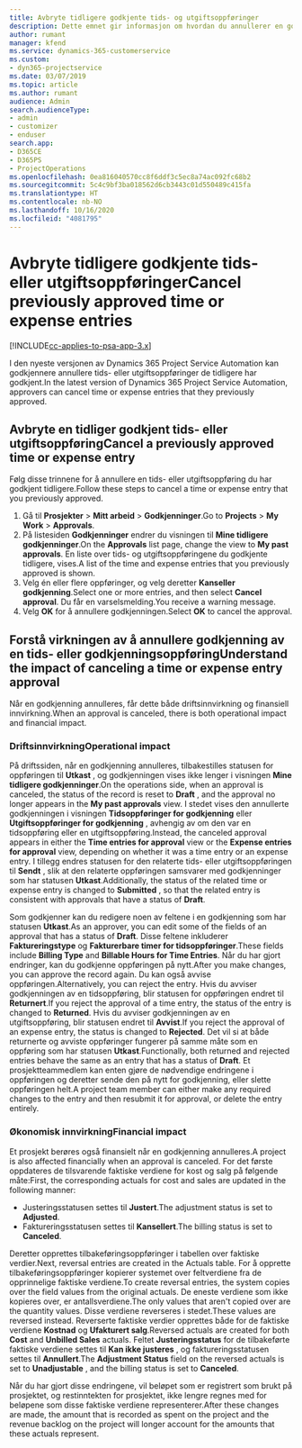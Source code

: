 ```yaml
---
title: Avbryte tidligere godkjente tids- og utgiftsoppføringer
description: Dette emnet gir informasjon om hvordan du annullerer en godkjent prosjekttid og en utgiftstransaksjon.
author: rumant
manager: kfend
ms.service: dynamics-365-customerservice
ms.custom:
- dyn365-projectservice
ms.date: 03/07/2019
ms.topic: article
ms.author: rumant
audience: Admin
search.audienceType:
- admin
- customizer
- enduser
search.app:
- D365CE
- D365PS
- ProjectOperations
ms.openlocfilehash: 0ea816040570cc8f6ddf3c5ec8a74ac092fc68b2
ms.sourcegitcommit: 5c4c9bf3ba018562d6cb3443c01d550489c415fa
ms.translationtype: HT
ms.contentlocale: nb-NO
ms.lasthandoff: 10/16/2020
ms.locfileid: "4081795"
---
```

# <a name="cancel-previously-approved-time-or-expense-entries"></a><span data-ttu-id="0720b-103">Avbryte tidligere godkjente tids- eller utgiftsoppføringer</span><span class="sxs-lookup"><span data-stu-id="0720b-103">Cancel previously approved time or expense entries</span></span>

[!INCLUDE[cc-applies-to-psa-app-3.x](../includes/cc-applies-to-psa-app-3x.md)]

<span data-ttu-id="0720b-104">I den nyeste versjonen av Dynamics 365 Project Service Automation kan godkjennere annullere tids- eller utgiftsoppføringer de tidligere har godkjent.</span><span class="sxs-lookup"><span data-stu-id="0720b-104">In the latest version of Dynamics 365 Project Service Automation, approvers can cancel time or expense entries that they previously approved.</span></span>

## <a name="cancel-a-previously-approved-time-or-expense-entry"></a><span data-ttu-id="0720b-105">Avbryte en tidliger godkjent tids- eller utgiftsoppføring</span><span class="sxs-lookup"><span data-stu-id="0720b-105">Cancel a previously approved time or expense entry</span></span>

<span data-ttu-id="0720b-106">Følg disse trinnene for å annullere en tids- eller utgiftsoppføring du har godkjent tidligere.</span><span class="sxs-lookup"><span data-stu-id="0720b-106">Follow these steps to cancel a time or expense entry that you previously approved.</span></span>

1. <span data-ttu-id="0720b-107">Gå til **Prosjekter** \> **Mitt arbeid** \> **Godkjenninger**.</span><span class="sxs-lookup"><span data-stu-id="0720b-107">Go to **Projects** \> **My Work** \> **Approvals**.</span></span>
2. <span data-ttu-id="0720b-108">På listesiden **Godkjenninger** endrer du visningen til **Mine tidligere godkjenninger**.</span><span class="sxs-lookup"><span data-stu-id="0720b-108">On the **Approvals** list page, change the view to **My past approvals**.</span></span> <span data-ttu-id="0720b-109">En liste over tids- og utgiftsoppføringene du godkjente tidligere, vises.</span><span class="sxs-lookup"><span data-stu-id="0720b-109">A list of the time and expense entries that you previously approved is shown.</span></span>
3. <span data-ttu-id="0720b-110">Velg én eller flere oppføringer, og velg deretter **Kanseller godkjenning**.</span><span class="sxs-lookup"><span data-stu-id="0720b-110">Select one or more entries, and then select **Cancel approval**.</span></span> <span data-ttu-id="0720b-111">Du får en varselsmelding.</span><span class="sxs-lookup"><span data-stu-id="0720b-111">You receive a warning message.</span></span>
4. <span data-ttu-id="0720b-112">Velg **OK** for å annullere godkjenningen.</span><span class="sxs-lookup"><span data-stu-id="0720b-112">Select **OK** to cancel the approval.</span></span>

## <a name="understand-the-impact-of-canceling-a-time-or-expense-entry-approval"></a><span data-ttu-id="0720b-113">Forstå virkningen av å annullere godkjenning av en tids- eller godkjenningsoppføring</span><span class="sxs-lookup"><span data-stu-id="0720b-113">Understand the impact of canceling a time or expense entry approval</span></span>

<span data-ttu-id="0720b-114">Når en godkjenning annulleres, får dette både driftsinnvirkning og finansiell innvirkning.</span><span class="sxs-lookup"><span data-stu-id="0720b-114">When an approval is canceled, there is both operational impact and financial impact.</span></span>

### <a name="operational-impact"></a><span data-ttu-id="0720b-115">Driftsinnvirkning</span><span class="sxs-lookup"><span data-stu-id="0720b-115">Operational impact</span></span>

<span data-ttu-id="0720b-116">På driftssiden, når en godkjenning annulleres, tilbakestilles statusen for oppføringen til **Utkast** , og godkjenningen vises ikke lenger i visningen **Mine tidligere godkjenninger**.</span><span class="sxs-lookup"><span data-stu-id="0720b-116">On the operations side, when an approval is canceled, the status of the record is reset to **Draft** , and the approval no longer appears in the **My past approvals** view.</span></span> <span data-ttu-id="0720b-117">I stedet vises den annullerte godkjenningen i visningen **Tidsoppføringer for godkjenning** eller **Utgiftsoppføringer for godkjenning** , avhengig av om den var en tidsoppføring eller en utgiftsoppføring.</span><span class="sxs-lookup"><span data-stu-id="0720b-117">Instead, the canceled approval appears in either the **Time entries for approval** view or the **Expense entries for approval** view, depending on whether it was a time entry or an expense entry.</span></span> <span data-ttu-id="0720b-118">I tillegg endres statusen for den relaterte tids- eller utgiftsoppføringen til **Sendt** , slik at den relaterte oppføringen samsvarer med godkjenninger som har statusen **Utkast**.</span><span class="sxs-lookup"><span data-stu-id="0720b-118">Additionally, the status of the related time or expense entry is changed to **Submitted** , so that the related entry is consistent with approvals that have a status of **Draft**.</span></span>

<span data-ttu-id="0720b-119">Som godkjenner kan du redigere noen av feltene i en godkjenning som har statusen **Utkast**.</span><span class="sxs-lookup"><span data-stu-id="0720b-119">As an approver, you can edit some of the fields of an approval that has a status of **Draft**.</span></span> <span data-ttu-id="0720b-120">Disse feltene inkluderer **Faktureringstype** og **Fakturerbare timer for tidsoppføringer**.</span><span class="sxs-lookup"><span data-stu-id="0720b-120">These fields include **Billing Type** and **Billable Hours for Time Entries**.</span></span> <span data-ttu-id="0720b-121">Når du har gjort endringer, kan du godkjenne oppføringen på nytt.</span><span class="sxs-lookup"><span data-stu-id="0720b-121">After you make changes, you can approve the record again.</span></span> <span data-ttu-id="0720b-122">Du kan også avvise oppføringen.</span><span class="sxs-lookup"><span data-stu-id="0720b-122">Alternatively, you can reject the entry.</span></span> <span data-ttu-id="0720b-123">Hvis du avviser godkjenningen av en tidsoppføring, blir statusen for oppføringen endret til **Returnert**.</span><span class="sxs-lookup"><span data-stu-id="0720b-123">If you reject the approval of a time entry, the status of the entry is changed to **Returned**.</span></span> <span data-ttu-id="0720b-124">Hvis du avviser godkjenningen av en utgiftsoppføring, blir statusen endret til **Avvist**.</span><span class="sxs-lookup"><span data-stu-id="0720b-124">If you reject the approval of an expense entry, the status is changed to **Rejected**.</span></span> <span data-ttu-id="0720b-125">Det vil si at både returnerte og avviste oppføringer fungerer på samme måte som en oppføring som har statusen **Utkast**.</span><span class="sxs-lookup"><span data-stu-id="0720b-125">Functionally, both returned and rejected entries behave the same as an entry that has a status of **Draft**.</span></span> <span data-ttu-id="0720b-126">Et prosjektteammedlem kan enten gjøre de nødvendige endringene i oppføringen og deretter sende den på nytt for godkjenning, eller slette oppføringen helt.</span><span class="sxs-lookup"><span data-stu-id="0720b-126">A project team member can either make any required changes to the entry and then resubmit it for approval, or delete the entry entirely.</span></span>

### <a name="financial-impact"></a><span data-ttu-id="0720b-127">Økonomisk innvirkning</span><span class="sxs-lookup"><span data-stu-id="0720b-127">Financial impact</span></span>

<span data-ttu-id="0720b-128">Et prosjekt berøres også finansielt når en godkjenning annulleres.</span><span class="sxs-lookup"><span data-stu-id="0720b-128">A project is also affected financially when an approval is canceled.</span></span> <span data-ttu-id="0720b-129">For det første oppdateres de tilsvarende faktiske verdiene for kost og salg på følgende måte:</span><span class="sxs-lookup"><span data-stu-id="0720b-129">First, the corresponding actuals for cost and sales are updated in the following manner:</span></span>

- <span data-ttu-id="0720b-130">Justeringsstatusen settes til **Justert**.</span><span class="sxs-lookup"><span data-stu-id="0720b-130">The adjustment status is set to **Adjusted**.</span></span>
- <span data-ttu-id="0720b-131">Faktureringsstatusen settes til **Kansellert**.</span><span class="sxs-lookup"><span data-stu-id="0720b-131">The billing status is set to **Canceled**.</span></span>

<span data-ttu-id="0720b-132">Deretter opprettes tilbakeføringsoppføringer i tabellen over faktiske verdier.</span><span class="sxs-lookup"><span data-stu-id="0720b-132">Next, reversal entries are created in the Actuals table.</span></span> <span data-ttu-id="0720b-133">For å opprette tilbakeføringsoppføringer kopierer systemet over feltverdiene fra de opprinnelige faktiske verdiene.</span><span class="sxs-lookup"><span data-stu-id="0720b-133">To create reversal entries, the system copies over the field values from the original actuals.</span></span> <span data-ttu-id="0720b-134">De eneste verdiene som ikke kopieres over, er antallsverdiene.</span><span class="sxs-lookup"><span data-stu-id="0720b-134">The only values that aren't copied over are the quantity values.</span></span> <span data-ttu-id="0720b-135">Disse verdiene reverseres i stedet.</span><span class="sxs-lookup"><span data-stu-id="0720b-135">These values are reversed instead.</span></span> <span data-ttu-id="0720b-136">Reverserte faktiske verdier opprettes både for de faktiske verdiene **Kostnad** og **Ufakturert salg**.</span><span class="sxs-lookup"><span data-stu-id="0720b-136">Reversed actuals are created for both **Cost** and **Unbilled Sales** actuals.</span></span> <span data-ttu-id="0720b-137">Feltet **Justeringsstatus** for de tilbakeførte faktiske verdiene settes til **Kan ikke justeres** , og faktureringsstatusen settes til **Annullert**.</span><span class="sxs-lookup"><span data-stu-id="0720b-137">The **Adjustment Status** field on the reversed actuals is set to **Unadjustable** , and the billing status is set to **Canceled**.</span></span>

<span data-ttu-id="0720b-138">Når du har gjort disse endringene, vil beløpet som er registrert som brukt på prosjektet, og restinntekten for prosjektet, ikke lengre regnes med for beløpene som disse faktiske verdiene representerer.</span><span class="sxs-lookup"><span data-stu-id="0720b-138">After these changes are made, the amount that is recorded as spent on the project and the revenue backlog on the project will longer account for the amounts that these actuals represent.</span></span>
